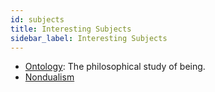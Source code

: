 ```yaml
---
id: subjects
title: Interesting Subjects
sidebar_label: Interesting Subjects
---
```


- [Ontology](https://en.wikipedia.org/wiki/Ontology): The philosophical study of being.
- [Nondualism](https://en.wikipedia.org/wiki/Nondualism)
